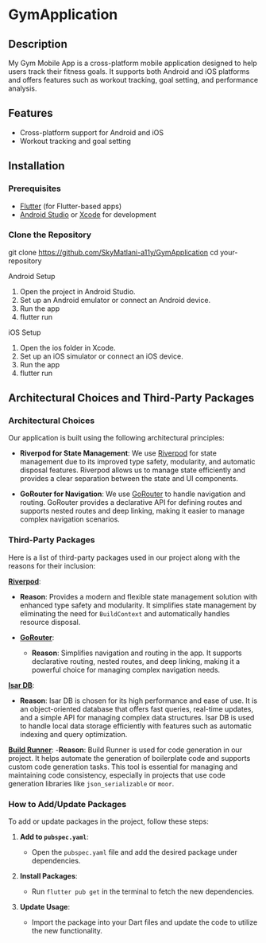 # GymApplication

## Description

My Gym Mobile App is a cross-platform mobile application designed to help users track their fitness goals. It supports both Android and iOS platforms and offers features such as workout tracking, goal setting, and performance analysis.

## Features

- Cross-platform support for Android and iOS
- Workout tracking and goal setting

## Installation

### Prerequisites

- [Flutter](https://flutter.dev/docs/get-started/install) (for Flutter-based apps)
- [Android Studio](https://developer.android.com/studio) or [Xcode](https://developer.apple.com/xcode/) for development

### Clone the Repository

git clone https://github.com/SkyMatlani-a11y/GymApplication
cd your-repository

Android Setup
1) Open the project in Android Studio.
2) Set up an Android emulator or connect an Android device.
3) Run the app
4) flutter run

iOS Setup
1) Open the ios folder in Xcode.
2) Set up an iOS simulator or connect an iOS device.
3) Run the app
4) flutter run

## Architectural Choices and Third-Party Packages

### Architectural Choices

Our application is built using the following architectural principles:
- **Riverpod for State Management**: We use [Riverpod](https://pub.dev/packages/riverpod) for state management due to its improved type safety, modularity, and automatic disposal features. Riverpod allows us to manage state efficiently and provides a clear separation between the state and UI components.

- **GoRouter for Navigation**: We use [GoRouter](https://pub.dev/packages/go_router) to handle navigation and routing. GoRouter provides a declarative API for defining routes and supports nested routes and deep linking, making it easier to manage complex navigation scenarios.

### Third-Party Packages

Here is a list of third-party packages used in our project along with the reasons for their inclusion:

 **[Riverpod](https://pub.dev/packages/riverpod)**: 
  - **Reason**: Provides a modern and flexible state management solution with enhanced type safety and modularity. It simplifies state management by eliminating the need for `BuildContext` and automatically handles resource disposal.

- **[GoRouter](https://pub.dev/packages/go_router)**: 
  - **Reason**: Simplifies navigation and routing in the app. It supports declarative routing, nested routes, and deep linking, making it a powerful choice for managing complex navigation needs.

**[Isar DB](https://pub.dev/packages/isar)**:
  - **Reason**: Isar DB is chosen for its high performance and ease of use. It is an object-oriented database that offers fast queries, real-time updates, and a simple API for managing complex data structures. Isar DB is used to handle local data storage efficiently with features such as automatic indexing and query optimization.

 **[Build Runner](https://pub.dev/packages/build_runner)**:
  -**Reason**: Build Runner is used for code generation in our project. It helps automate the generation of boilerplate code and supports custom code generation tasks. This tool is essential for managing and maintaining code consistency, especially in projects that use code generation libraries like `json_serializable` or `moor`.

### How to Add/Update Packages

To add or update packages in the project, follow these steps:

1. **Add to `pubspec.yaml`**:
   - Open the `pubspec.yaml` file and add the desired package under dependencies.

2. **Install Packages**:
   - Run `flutter pub get` in the terminal to fetch the new dependencies.

3. **Update Usage**:
   - Import the package into your Dart files and update the code to utilize the new functionality.

